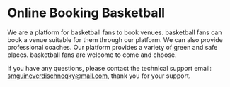 # Online Booking Basketball

We are a platform for basketball fans to book venues. basketball fans can book a venue suitable for them through our platform. We can also provide professional coaches. Our platform provides a variety of green and safe places. basketball fans are welcome to come and choose.

If you have any questions, please contact the technical support email: smguineverdischneqky@mail.com, thank you for your support.

